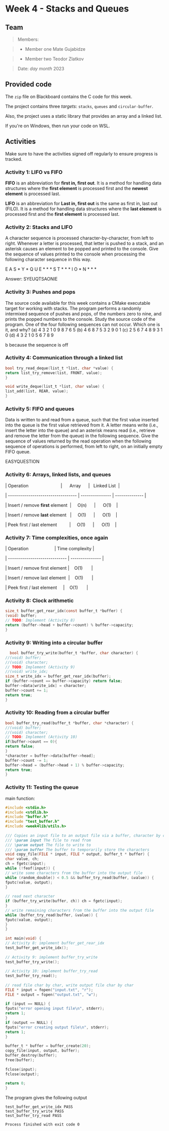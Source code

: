 # Week 4 - Stacks and Queues

  

## Team

  

>Members:

>

>- Member one Mate Gujabidze 

>- Member two Teodor Zlatkov

>

> Date: *day* *month* 2023

  

## Provided code

  

The `zip` file on Blackboard contains the C code for this week.

The project contains three *targets*: `stacks`, `queues` and `circular-buffer`.

  

Also, the project uses a static library that provides an array and a linked list.

If you're on Windows, then run your code on WSL.

  

## Activities

  

Make sure to have the activities signed off regularly to ensure progress is tracked.

  

### Activity 1: LIFO vs FIFO

  

**FIFO** is an abbreviation for **first in, first out**. It is a method for handling data structures where the **first element** is processed first and the **newest element** is processed last.

**LIFO** is an abbreviation for **Last in, first out** is the same as first in, last out (FILO). It is a method for handling data structures where the **last element** is processed first and the **first element** is processed last.

  

### Activity 2: Stacks and LIFO

  
A character sequence is processed character-by-character, from left to right. Whenever a letter is processed, that letter is pushed to a stack, and an asterisk causes an element to be popped and printed to the console. Give the sequence of values printed to the console when processing the following character sequence in this way. 

E A S * Y * Q U E * * * S T * * * I O * N * * *

Answer:
  SYEUQTSAONIE

### Activity 3: Pushes and pops
The source code available for this week contains a CMake executable target for working with stacks. The program performs a randomly intermixed sequence of pushes and pops, of the numbers zero to nine, and prints the popped numbers to the console. Study the source code of the program. One of the four following sequences can not occur. Which one is it, and why? 
(a) 4 3 2 1 0 9 8 7 6 5 
(b) 4 6 8 7 5 3 2 9 0 1 
(c) 2 5 6 7 4 8 9 3 1 0 
(d) 4 3 2 1 0 5 6 7 8 9

b because the sequence is off  

### Activity 4: Communication through a linked list
```c
bool try_read_deque(list_t *list, char *value) { 
return list_try_remove(list, FRONT, value); 
} 

void write_deque(list_t *list, char value) {
list_add(list, REAR, value); 
}
```
  
### Activity 5: FIFO and queues

Data is written to and read from a queue, such that the first value inserted into the queue is the first value retrieved from it. A letter means write (i.e., insert the letter into the queue) and an asterisk means read (i.e., retrieve and remove the letter from the queue) in the following sequence. Give the sequence of values returned by the read operation when the following sequence of operations is performed, from left to right, on an initially empty FIFO queue. 
  

EASYQUESTION

### Activity 6: Arrays, linked lists, and queues

  

| Operation                          |      Array      |   Linked List  |

| ---------------------------------- | --------------- | -------------- |

| Insert / remove **first** element  |     O(n)      |      O(1)    |

| Insert / remove **last** element   |     O(1)      |      O(1)    |

| Peek first / last element          |     O(1)      |      O(1)    |

  


  

### Activity 7: Time complexities, once again

  

| Operation                     | Time complexity |

| ----------------------------- | --------------- |

| Insert / remove first element |    O(1)       |

| Insert / remove last element  |    O(1)       |

| Peek first / last element     |    O(1)       |

  

  

### Activity 8: Clock arithmetic
```c
size_t buffer_get_rear_idx(const buffer_t *buffer) {  
(void) buffer;  
// TODO: Implement (Activity 8)  
return (buffer->head + buffer->count) % buffer->capacity;  
}
```


  

### Activity 9: Writing into a circular buffer

```c
  bool buffer_try_write(buffer_t *buffer, char character) {  
//(void) buffer;  
//(void) character;  
// TODO: Implement (Activity 9)  
//(void) write_idx;  
size_t write_idx = buffer_get_rear_idx(buffer);  
if (buffer->count == buffer->capacity) return false;  
buffer->data[write_idx] = character;  
buffer->count += 1;  
return true;  
}
```


### Activity 10: Reading from a circular buffer

  
```c
bool buffer_try_read(buffer_t *buffer, char *character) {  
//(void) buffer;  
//(void) character;  
// TODO: Implement (Activity 10)  
if(buffer->count == 0){  
return false;  
}  
*character = buffer->data[buffer->head];  
buffer->count -= 1;  
buffer->head = (buffer->head + 1) % buffer->capacity;  
return true;  
}
```



### Activity 11: Testing the queue

main function:
```c
#include <stdio.h>  
#include <stdlib.h>  
#include "buffer.h"  
#include "test_buffer.h"  
#include <week4lib/utils.h>  
  
/// Copies an input file to an output file via a buffer, character by character  
/// \param input The file to read from  
/// \param output The file to write to  
/// \param buffer The buffer to temporarily store the characters  
void copy_file(FILE * input, FILE * output, buffer_t * buffer) {  
char value, ch;  
ch = fgetc(input);  
while (!feof(input)) {  
// write some characters from the buffer into the output file  
while (random_double() < 0.5 && buffer_try_read(buffer, &value)) {  
fputc(value, output);  
}  
  
// read next character  
if (buffer_try_write(buffer, ch)) ch = fgetc(input);  
}  
// write remaining characters from the buffer into the output file  
while (buffer_try_read(buffer, &value)) {  
fputc(value, output);  
}  
}  
  
int main(void) {  
// Activity 8: implement buffer_get_rear_idx  
test_buffer_get_write_idx();  
  
// Activity 9: implement buffer_try_write  
test_buffer_try_write();  
  
// Activity 10: implement buffer_try_read  
test_buffer_try_read();  
  
// read file char by char, write output file char by char  
FILE * input = fopen("input.txt", "r");  
FILE * output = fopen("output.txt", "w");  
  
if (input == NULL) {  
fputs("error opening input file\n", stderr);  
return 1;  
}  
if (output == NULL) {  
fputs("error creating output file\n", stderr);  
return 1;  
}  
  
buffer_t * buffer = buffer_create(20);  
copy_file(input, output, buffer);  
buffer_destroy(buffer);  
free(buffer);  
  
fclose(input);  
fclose(output);  
  
return 0;  
}
```
  

The program gives the following output

```
test_buffer_get_write_idx PASS
test_buffer_try_write PASS
test_buffer_try_read PASS

Process finished with exit code 0

```
